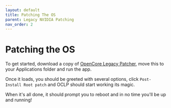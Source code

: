 ```yaml
---
layout: default
title: Patching The OS
parent: Legacy NVIDIA Patching
nav_order: 2
---
```


# Patching the OS

To get started, download a copy of [OpenCore Legacy Patcher](https://github.com/dortania/OpenCore-Legacy-Patcher), move this to your Applications folder and run the app.

Once it loads, you should be greeted with several options, click ``Post-Install Root patch`` and OCLP should start working its magic.

When it's all done, it should prompt you to reboot and in no time you'll be up and running!
